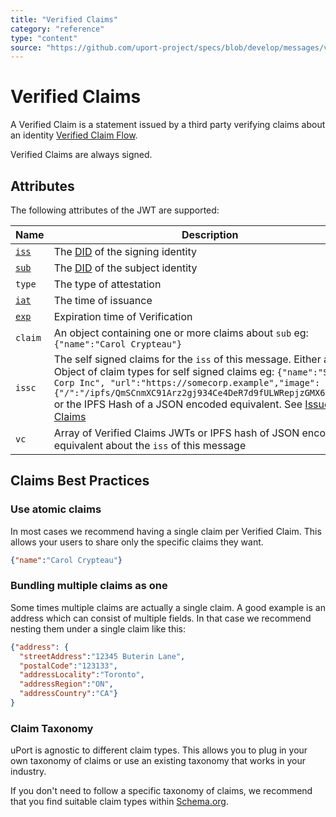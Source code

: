 ```yaml
---
title: "Verified Claims"
category: "reference"
type: "content"
source: "https://github.com/uport-project/specs/blob/develop/messages/verification.md"
---
```



# Verified Claims

A Verified Claim is a statement issued by a third party verifying claims about an identity [Verified Claim Flow](../flows/verification.md).

Verified Claims are always signed.

## Attributes

The following attributes of the JWT are supported:

Name | Description | Required
---- | ----------- | --------
[`iss`](https://tools.ietf.org/html/rfc7519#section-4.1.1) | The [DID](https://w3c-ccg.github.io/did-spec/#decentralized-identifiers-dids) of the signing identity| yes
[`sub`](https://tools.ietf.org/html/rfc7519#section-4.1.1) | The [DID](https://w3c-ccg.github.io/did-spec/#decentralized-identifiers-dids) of the subject identity| yes
`type`| The type of attestation | no
[`iat`](https://tools.ietf.org/html/rfc7519#section-4.1.6) | The time of issuance | yes
[`exp`](https://tools.ietf.org/html/rfc7519#section-4.1.4) | Expiration time of Verification | no
`claim` | An object containing one or more claims about `sub` eg: `{"name":"Carol Crypteau"}` | yes
`issc` | The self signed claims for the `iss` of this message. Either as an Object of claim types for self signed claims eg: `{"name":"Some Corp Inc", "url":"https://somecorp.example","image":{"/":"/ipfs/QmSCnmXC91Arz2gj934Ce4DeR7d9fULWRepjzGMX6SSazB"}}` or the IPFS Hash of a JSON encoded equivalent. See [Issuer Claims](/messages/claims.md) | no
`vc` | Array of Verified Claims JWTs or IPFS hash of JSON encoded equivalent about the `iss` of this message | no

## Claims Best Practices

### Use atomic claims

In most cases we recommend having a single claim per Verified Claim. This allows your users to share only the specific claims they want.

```json
{"name":"Carol Crypteau"}
```

### Bundling multiple claims as one

Some times multiple claims are actually a single claim. A good example is an address which can consist of multiple fields. In that case we recommend nesting them under a single claim like this:

```json
{"address": {
  "streetAddress":"12345 Buterin Lane",
  "postalCode":"123133",
  "addressLocality":"Toronto",
  "addressRegion":"ON",
  "addressCountry":"CA"}
}
```

### Claim Taxonomy

uPort is agnostic to different claim types. This allows you to plug in your own taxonomy of claims or use an existing taxonomy that works in your industry.

If you don't need to follow a specific taxonomy of claims, we recommend that you find suitable claim types within [Schema.org](http://schema.org).
